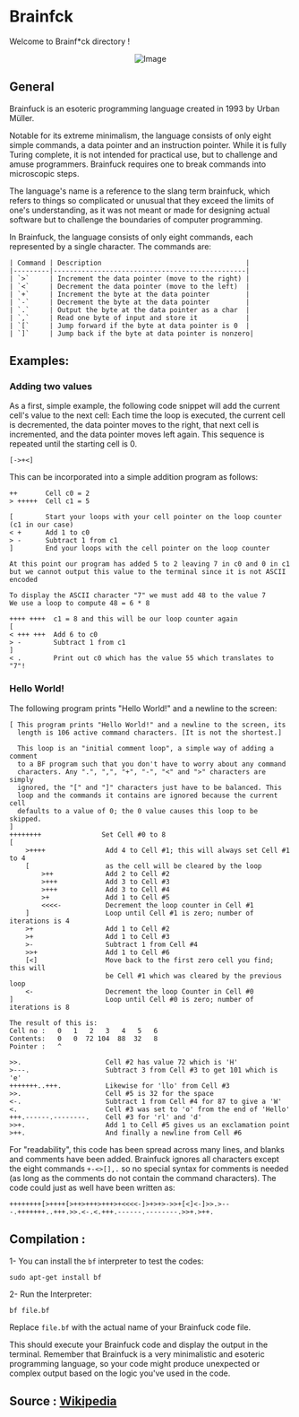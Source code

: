 # Brainfck

Welcome to Brainf*ck directory !

<p align="center">
  <img src="https://th.bing.com/th/id/OIP.nswYjf4nMytCWM4I6lrSgwHaHa?pid=ImgDet&rs=1" alt="Image"/>
</p>


## General

Brainfuck is an esoteric programming language created in 1993 by Urban Müller.

Notable for its extreme minimalism, the language consists of only eight simple commands, a data pointer and an instruction pointer. While it is fully Turing complete, it is not intended for practical use, but to challenge and amuse programmers. Brainfuck requires one to break commands into microscopic steps.

The language's name is a reference to the slang term brainfuck, which refers to things so complicated or unusual that they exceed the limits of one's understanding, as it was not meant or made for designing actual software but to challenge the boundaries of computer programming.

In Brainfuck, the language consists of only eight commands, each represented by a single character. The commands are:

	| Command | Description                                    |
	|---------|------------------------------------------------|
	| `>`     | Increment the data pointer (move to the right) |
	| `<`     | Decrement the data pointer (move to the left)  |
	| `+`     | Increment the byte at the data pointer         |
	| `-`     | Decrement the byte at the data pointer         |
	| `.`     | Output the byte at the data pointer as a char  |
	| `,`     | Read one byte of input and store it            |
	| `[`     | Jump forward if the byte at data pointer is 0  |
	| `]`     | Jump back if the byte at data pointer is nonzero|

## Examples:

### Adding two values
As a first, simple example, the following code snippet will add the current cell's value to the next cell: Each time the loop is executed, the current cell is decremented, the data pointer moves to the right, that next cell is incremented, and the data pointer moves left again. This sequence is repeated until the starting cell is 0.

```
[->+<]
```

This can be incorporated into a simple addition program as follows:

```
++       Cell c0 = 2
> +++++  Cell c1 = 5

[        Start your loops with your cell pointer on the loop counter (c1 in our case)
< +      Add 1 to c0
> -      Subtract 1 from c1
]        End your loops with the cell pointer on the loop counter

At this point our program has added 5 to 2 leaving 7 in c0 and 0 in c1
but we cannot output this value to the terminal since it is not ASCII encoded

To display the ASCII character "7" we must add 48 to the value 7
We use a loop to compute 48 = 6 * 8

++++ ++++  c1 = 8 and this will be our loop counter again
[
< +++ +++  Add 6 to c0
> -        Subtract 1 from c1
]
< .        Print out c0 which has the value 55 which translates to "7"!
```

### Hello World!
The following program prints "Hello World!" and a newline to the screen:

```
[ This program prints "Hello World!" and a newline to the screen, its
  length is 106 active command characters. [It is not the shortest.]

  This loop is an "initial comment loop", a simple way of adding a comment
  to a BF program such that you don't have to worry about any command
  characters. Any ".", ",", "+", "-", "<" and ">" characters are simply
  ignored, the "[" and "]" characters just have to be balanced. This
  loop and the commands it contains are ignored because the current cell
  defaults to a value of 0; the 0 value causes this loop to be skipped.
]
++++++++               Set Cell #0 to 8
[
    >++++               Add 4 to Cell #1; this will always set Cell #1 to 4
    [                   as the cell will be cleared by the loop
        >++             Add 2 to Cell #2
        >+++            Add 3 to Cell #3
        >+++            Add 3 to Cell #4
        >+              Add 1 to Cell #5
        <<<<-           Decrement the loop counter in Cell #1
    ]                   Loop until Cell #1 is zero; number of iterations is 4
    >+                  Add 1 to Cell #2
    >+                  Add 1 to Cell #3
    >-                  Subtract 1 from Cell #4
    >>+                 Add 1 to Cell #6
    [<]                 Move back to the first zero cell you find; this will
                        be Cell #1 which was cleared by the previous loop
    <-                  Decrement the loop Counter in Cell #0
]                       Loop until Cell #0 is zero; number of iterations is 8

The result of this is:
Cell no :   0   1   2   3   4   5   6
Contents:   0   0  72 104  88  32   8
Pointer :   ^

>>.                     Cell #2 has value 72 which is 'H'
>---.                   Subtract 3 from Cell #3 to get 101 which is 'e'
+++++++..+++.           Likewise for 'llo' from Cell #3
>>.                     Cell #5 is 32 for the space
<-.                     Subtract 1 from Cell #4 for 87 to give a 'W'
<.                      Cell #3 was set to 'o' from the end of 'Hello'
+++.------.--------.    Cell #3 for 'rl' and 'd'
>>+.                    Add 1 to Cell #5 gives us an exclamation point
>++.                    And finally a newline from Cell #6
```

For "readability", this code has been spread across many lines, and blanks and comments have been added. Brainfuck ignores all characters except the eight commands `+-<>[],.` so no special syntax for comments is needed (as long as the comments do not contain the command characters). The code could just as well have been written as:
```
++++++++[>++++[>++>+++>+++>+<<<<-]>+>+>->>+[<]<-]>>.>---.+++++++..+++.>>.<-.<.+++.------.--------.>>+.>++.
```

## Compilation :

1- You can install the `bf` interpreter to test the codes:
```
sudo apt-get install bf
```
2- Run the Interpreter:
```
bf file.bf
```
Replace `file.bf` with the actual name of your Brainfuck code file.

This should execute your Brainfuck code and display the output in the terminal. Remember that Brainfuck is a very minimalistic and esoteric programming language, so your code might produce unexpected or complex output based on the logic you've used in the code.

## Source : [Wikipedia](https://en.wikipedia.org/wiki/Brainfuck)
